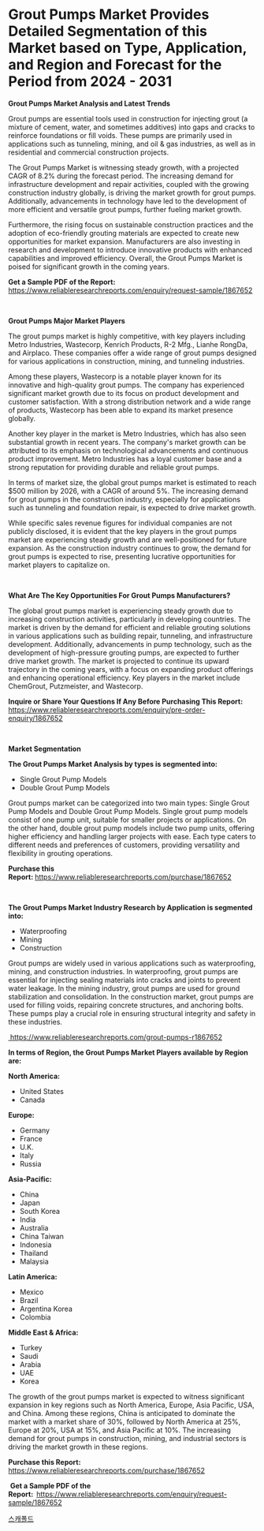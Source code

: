 <p><h1>Grout Pumps Market Provides Detailed Segmentation of this Market based on Type, Application, and Region and Forecast for the Period from 2024 - 2031</h1></p><p><strong>Grout Pumps Market Analysis and Latest Trends</strong></p>
<p><p>Grout pumps are essential tools used in construction for injecting grout (a mixture of cement, water, and sometimes additives) into gaps and cracks to reinforce foundations or fill voids. These pumps are primarily used in applications such as tunneling, mining, and oil & gas industries, as well as in residential and commercial construction projects.</p><p>The Grout Pumps Market is witnessing steady growth, with a projected CAGR of 8.2% during the forecast period. The increasing demand for infrastructure development and repair activities, coupled with the growing construction industry globally, is driving the market growth for grout pumps. Additionally, advancements in technology have led to the development of more efficient and versatile grout pumps, further fueling market growth.</p><p>Furthermore, the rising focus on sustainable construction practices and the adoption of eco-friendly grouting materials are expected to create new opportunities for market expansion. Manufacturers are also investing in research and development to introduce innovative products with enhanced capabilities and improved efficiency. Overall, the Grout Pumps Market is poised for significant growth in the coming years.</p></p>
<p><strong>Get a Sample PDF of the Report:&nbsp;</strong> <a href="https://www.reliableresearchreports.com/enquiry/request-sample/1867652">https://www.reliableresearchreports.com/enquiry/request-sample/1867652</a></p>
<p>&nbsp;</p>
<p><strong>Grout Pumps Major Market Players</strong></p>
<p><p>The grout pumps market is highly competitive, with key players including Metro Industries, Wastecorp, Kenrich Products, R-2 Mfg., Lianhe RongDa, and Airplaco. These companies offer a wide range of grout pumps designed for various applications in construction, mining, and tunneling industries.</p><p>Among these players, Wastecorp is a notable player known for its innovative and high-quality grout pumps. The company has experienced significant market growth due to its focus on product development and customer satisfaction. With a strong distribution network and a wide range of products, Wastecorp has been able to expand its market presence globally.</p><p>Another key player in the market is Metro Industries, which has also seen substantial growth in recent years. The company's market growth can be attributed to its emphasis on technological advancements and continuous product improvement. Metro Industries has a loyal customer base and a strong reputation for providing durable and reliable grout pumps.</p><p>In terms of market size, the global grout pumps market is estimated to reach $500 million by 2026, with a CAGR of around 5%. The increasing demand for grout pumps in the construction industry, especially for applications such as tunneling and foundation repair, is expected to drive market growth.</p><p>While specific sales revenue figures for individual companies are not publicly disclosed, it is evident that the key players in the grout pumps market are experiencing steady growth and are well-positioned for future expansion. As the construction industry continues to grow, the demand for grout pumps is expected to rise, presenting lucrative opportunities for market players to capitalize on.</p></p>
<p>&nbsp;</p>
<p><strong>What Are The Key Opportunities For Grout Pumps Manufacturers?</strong></p>
<p><p>The global grout pumps market is experiencing steady growth due to increasing construction activities, particularly in developing countries. The market is driven by the demand for efficient and reliable grouting solutions in various applications such as building repair, tunneling, and infrastructure development. Additionally, advancements in pump technology, such as the development of high-pressure grouting pumps, are expected to further drive market growth. The market is projected to continue its upward trajectory in the coming years, with a focus on expanding product offerings and enhancing operational efficiency. Key players in the market include ChemGrout, Putzmeister, and Wastecorp.</p></p>
<p><strong>Inquire or Share Your Questions If Any Before Purchasing This Report:</strong> <a href="https://www.reliableresearchreports.com/enquiry/pre-order-enquiry/1867652">https://www.reliableresearchreports.com/enquiry/pre-order-enquiry/1867652</a></p>
<p>&nbsp;</p>
<p><strong>Market Segmentation</strong></p>
<p><strong>The Grout Pumps Market Analysis by types is segmented into:</strong></p>
<p><ul><li>Single Grout Pump Models</li><li>Double Grout Pump Models</li></ul></p>
<p><p>Grout pumps market can be categorized into two main types: Single Grout Pump Models and Double Grout Pump Models. Single grout pump models consist of one pump unit, suitable for smaller projects or applications. On the other hand, double grout pump models include two pump units, offering higher efficiency and handling larger projects with ease. Each type caters to different needs and preferences of customers, providing versatility and flexibility in grouting operations.</p></p>
<p><strong>Purchase this Report:&nbsp;</strong><a href="https://www.reliableresearchreports.com/purchase/1867652">https://www.reliableresearchreports.com/purchase/1867652</a></p>
<p>&nbsp;</p>
<p><strong>The Grout Pumps Market Industry Research by Application is segmented into:</strong></p>
<p><ul><li>Waterproofing</li><li>Mining</li><li>Construction</li></ul></p>
<p><p>Grout pumps are widely used in various applications such as waterproofing, mining, and construction industries. In waterproofing, grout pumps are essential for injecting sealing materials into cracks and joints to prevent water leakage. In the mining industry, grout pumps are used for ground stabilization and consolidation. In the construction market, grout pumps are used for filling voids, repairing concrete structures, and anchoring bolts. These pumps play a crucial role in ensuring structural integrity and safety in these industries.</p></p>
<p><a href="https://www.reliableresearchreports.com/grout-pumps-r1867652">&nbsp;https://www.reliableresearchreports.com/grout-pumps-r1867652</a></p>
<p><strong>In terms of Region, the Grout Pumps Market Players available by Region are:</strong></p>
<p>
    <p> <strong> North America: </strong>
        <ul>
            <li>United States</li>
            <li>Canada</li>
        </ul>
        </p> 
    <p> <strong> Europe: </strong>
        <ul>
            <li>Germany</li>
            <li>France</li>
            <li>U.K.</li>
            <li>Italy</li>
            <li>Russia</li>
        </ul>
        </p> 
    <p> <strong> Asia-Pacific: </strong>
        <ul>
            <li>China</li>
            <li>Japan</li>
            <li>South Korea</li>
            <li>India</li>
            <li>Australia</li>
            <li>China Taiwan</li>
            <li>Indonesia</li>
            <li>Thailand</li>
            <li>Malaysia</li>
        </ul>
        </p> 
    <p> <strong> Latin America: </strong>
        <ul>
            <li>Mexico</li>
            <li>Brazil</li>
            <li>Argentina Korea</li>
            <li>Colombia</li>
        </ul>
        </p> 
    <p> <strong> Middle East & Africa: </strong>
        <ul>
            <li>Turkey</li>
            <li>Saudi</li>
            <li>Arabia</li>
            <li>UAE</li>
            <li>Korea</li>
        </ul>
    </p>
    </p>
<p><p>The growth of the grout pumps market is expected to witness significant expansion in key regions such as North America, Europe, Asia Pacific, USA, and China. Among these regions, China is anticipated to dominate the market with a market share of 30%, followed by North America at 25%, Europe at 20%, USA at 15%, and Asia Pacific at 10%. The increasing demand for grout pumps in construction, mining, and industrial sectors is driving the market growth in these regions.</p></p>
<p><strong>Purchase this Report: </strong><a href="https://www.reliableresearchreports.com/purchase/1867652">https://www.reliableresearchreports.com/purchase/1867652</a></p>
<p>&nbsp;<strong>Get a Sample PDF of the Report:&nbsp;&nbsp;</strong><a href="https://www.reliableresearchreports.com/enquiry/request-sample/1867652">https://www.reliableresearchreports.com/enquiry/request-sample/1867652</a></p>
<p><strong></strong></p>
<p><p><a href="https://medium.com/@lottierunte44/%EC%84%A4%EA%B3%84-%EC%8B%9C%EC%9E%A5-%EB%B3%B4%EA%B3%A0%EC%84%9C%EB%8A%94-%EC%9D%B4-%EC%8B%9C%EC%9E%A5%EC%9D%98-%EC%B5%9C%EC%8B%A0-%ED%8A%B8%EB%A0%8C%EB%93%9C%EC%99%80-%EC%84%B1%EC%9E%A5-%EA%B8%B0%ED%9A%8C%EB%A5%BC-%EB%B3%B4%EC%97%AC%EC%A4%8D%EB%8B%88%EB%8B%A4-f0a67697ab7c">스캐폴드</a></p></p>